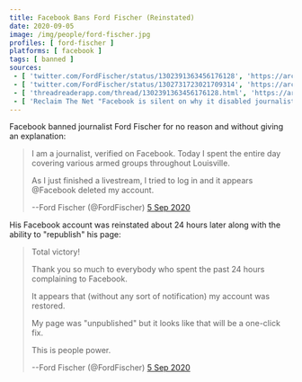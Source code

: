 ```yaml
---
title: Facebook Bans Ford Fischer (Reinstated)
date: 2020-09-05
image: /img/people/ford-fischer.jpg
profiles: [ ford-fischer ]
platforms: [ facebook ]
tags: [ banned ]
sources:
 - [ 'twitter.com/FordFischer/status/1302391363456176128', 'https://archive.is/SFBr3' ]
 - [ 'twitter.com/FordFischer/status/1302731723021709314', 'https://archive.is/z0nf1/image' ]
 - [ 'threadreaderapp.com/thread/1302391363456176128.html', 'https://archive.is/Y72Lb' ]
 - [ 'Reclaim The Net "Facebook is silent on why it disabled journalist Ford Fischer’s account after Louisville protest coverage" by Tom Parker (6 Sep 2020)', 'https://reclaimthenet.org/ford-fischer-facebook-deleted-louisville-protests/' ]
---
```


Facebook banned journalist Ford Fischer for no reason and without giving an
explanation:
> I am a journalist, verified on Facebook. Today I spent the entire day
> covering various armed groups throughout Louisville.
>
> As I just finished a livestream, I tried to log in and it appears @Facebook
> deleted my account.
>
> --Ford Fischer (@FordFischer) [5 Sep 2020](https://archive.is/SFBr3)

His Facebook account was reinstated about 24 hours later along with the ability
to "republish" his page:
> Total victory!
>
> Thank you so much to everybody who spent the past 24 hours complaining to
> Facebook.
>
> It appears that (without any sort of notification) my account was restored.
>
> My page was "unpublished" but it looks like that will be a one-click fix.
>
> This is people power.
>
> --Ford Fischer (@FordFischer) [5 Sep 2020](https://archive.is/Y72Lb#selection-1659.1-1675.23)
